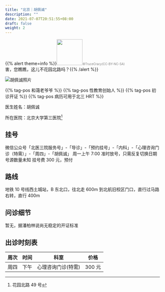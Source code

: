 ```yaml
---
title: "北京｜胡佩诚"
description: ""
date: 2021-07-07T20:51:55+08:00
draft: false
weight: 2
---
```


{{% alert theme=info %}}<img src="/images/hybl.jpg" style="display: inline; height:6em;vertical-align: baseline;" /><span style="color:grey;font-size:70%">&copy;TruceCracy(CC-BY-NC-SA)</span><br>害，您瞧瞧，这儿不花园北路吗？{{% /alert %}}

 ![胡佩诚照片](images/doctor/hu-pei-cheng.jpg)

{{% tag-pos 和蔼老爷爷 %}} {{% tag-pos 性教育创始人 %}}
{{% tag-pos 初诊开证 %}} {{% tag-pos 病历可用于北三 HRT %}}

医生姓名：胡佩诚

所在医院：北京大学第三医院[^1]

## 挂号

微信公众号「北医三院服务号」-「导诊」-「预约挂号」-「内科」-「心理咨询门诊（特需）」-「周四」-「胡佩诚」
周一上午 7:00 准时放号，只需反复切换日期
号源数量未知
挂号费 300 元，预付

## 路线

地铁 10 号线西土城站，B 东北口，往北走 600m 到北航旧校区门口，直行过马路右转，直行 400m

## 问诊细节

暂无，据潘柏林说尚无稳定的开证标准

## 出诊时刻表

| 周次 | 时间 | 科室 | 价格 |
| :---: | :---: | :---: | :---: |
| 周四 | 下午 | 心理咨询门诊(特需) | 300 元 |

[^1]:花园北路 49 号

